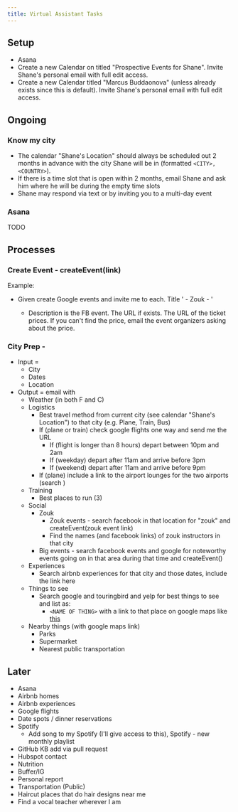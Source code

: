 ```yaml
---
title: Virtual Assistant Tasks
---
```


## Setup
- Asana
- Create a new Calendar on titled "Prospective Events for Shane". Invite Shane's personal email with full edit access.
- Create a new Calendar titled "Marcus Buddaonova" (unless already exists since this is default). Invite Shane's personal email with full edit access.

## Ongoing

### Know my city
- The calendar "Shane's Location" should always be scheduled out 2 months in advance with the city Shane will be in (formatted `<CITY>, <COUNTRY>`).
- If there is a time slot that is open within 2 months, email Shane and ask him where he will be during the empty time slots
- Shane may respond via text or by inviting you to a multi-day event

### Asana
TODO

## Processes

### Create Event - createEvent(link)

Example:
- Given <list of Zouk festivals> create Google events and invite me to each. Title '<city> - Zouk - <event name>'
  - Description is the FB event. The URL if exists. The URL of the ticket prices. If you can't find the price, email the event organizers asking about the price.

### City Prep -
- Input =
  - City
  - Dates
  - Location
- Output = email with
  - Weather (in both F and C)
  - Logistics
    - Best travel method from current city (see calendar "Shane's Location") to that city (e.g. Plane, Train, Bus)
    - If (plane or train) check google flights one way and send me the URL
      - If (flight is longer than 8 hours) depart between 10pm and 2am
      - If (weekday) depart after 11am and arrive before 3pm
      - If (weekend) depart after 11am and arrive before 9pm
    - If (plane) include a link to the airport lounges for the two airports (search )
  - Training
    - Best places to run (3)
  - Social
    - Zouk
      - Zouk events - search facebook in that location for "zouk" and createEvent(zouk event link)
      - Find the names (and facebook links) of zouk instructors in that city
    - Big events - search facebook events and google for noteworthy events going on in that area during that time and createEvent()
  - Experiences
    - Search airbnb experiences for that city and those dates, include the link here
  - Things to see
    - Search google and touringbird and yelp for best things to see and list as:
      - `<NAME OF THING>` with a link to that place on google maps like [this](https://www.google.com/maps/place/Copacabana+Beach/@-22.9732698,-43.2032649,14z/data=!4m13!1m7!3m6!1s0x9bd523d20f9c53:0x693c6132635e6b0d!2sCopacabana,+Rio+de+Janeiro+-+State+of+Rio+de+Janeiro,+Brazil!3b1!8m2!3d-22.9697777!4d-43.1868592!3m4!1s0x9bd538c8832c3d:0xcb920056b5eb9082!8m2!3d-22.9738728!4d-43.1853086)
  - Nearby things (with google maps link)
    - Parks
    - Supermarket
    - Nearest public transportation


## Later
- Asana
- Airbnb homes
- Airbnb experiences
- Google flights
- Date spots / dinner reservations
- Spotify
  - Add song to my Spotify (I'll give access to this),  Spotify - new monthly playlist
- GitHub KB add via pull request
- Hubspot contact
- Nutrition
- Buffer/IG
- Personal report
- Transportation (Public)
- Haircut places that do hair designs near me
- Find a vocal teacher wherever I am
